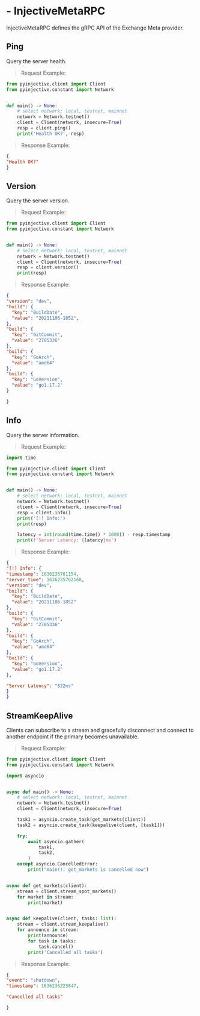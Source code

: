 # - InjectiveMetaRPC
InjectiveMetaRPC defines the gRPC API of the Exchange Meta provider.

## Ping

Query the server health.


> Request Example:

``` python
from pyinjective.client import Client
from pyinjective.constant import Network


def main() -> None:
    # select network: local, testnet, mainnet
    network = Network.testnet()
    client = Client(network, insecure=True)
    resp = client.ping()
    print('Health OK?', resp)
```

> Response Example:

``` json
{
"Health OK?"
}
```


## Version

Query the server version.

> Request Example:

``` python
from pyinjective.client import Client
from pyinjective.constant import Network


def main() -> None:
    # select network: local, testnet, mainnet
    network = Network.testnet()
    client = Client(network, insecure=True)
    resp = client.version()
    print(resp)
```

> Response Example:

``` json
{
"version": "dev",
"build": {
  "key": "BuildDate",
  "value": "20211106-1852",
},
"build": {
  "key": "GitCommit",
  "value": "2705336"
},
"build": {
  "key": "GoArch",
  "value": "amd64"
},
"build": {
  "key": "GoVersion",
  "value": "go1.17.2"
}

}
```

## Info

Query the server information.

> Request Example:

``` python
import time

from pyinjective.client import Client
from pyinjective.constant import Network


def main() -> None:
    # select network: local, testnet, mainnet
    network = Network.testnet()
    client = Client(network, insecure=True)
    resp = client.info()
    print('[!] Info:')
    print(resp)

    latency = int(round(time.time() * 1000)) - resp.timestamp
    print(f'Server Latency: {latency}ms')
```

> Response Example:

``` json
{
"[!] Info": {
"timestamp": 1636235761154,
"server_time": 1636235762168,
"version": "dev",
"build": {
  "key": "BuildDate",
  "value": "20211106-1852"
},
"build": {
  "key": "GitCommit",
  "value": "2705336"
},
"build": {
  "key": "GoArch",
  "value": "amd64"
},
"build": {
  "key": "GoVersion",
  "value": "go1.17.2"
},

"Server Latency": "822ms"
}
}
```

## StreamKeepAlive

Clients can subscribe to a stream and gracefully disconnect and connect to another endpoint if the primary becomes unavailable.

> Request Example:

``` python
from pyinjective.client import Client
from pyinjective.constant import Network

import asyncio


async def main() -> None:
    # select network: local, testnet, mainnet
    network = Network.testnet()
    client = Client(network, insecure=True)

    task1 = asyncio.create_task(get_markets(client))
    task2 = asyncio.create_task(keepalive(client, [task1]))

    try:
        await asyncio.gather(
            task1,
            task2,
        )
    except asyncio.CancelledError:
        print("main(): get_markets is cancelled now")


async def get_markets(client):
    stream = client.stream_spot_markets()
    for market in stream:
        print(market)


async def keepalive(client, tasks: list):
    stream = client.stream_keepalive()
    for announce in stream:
        print(announce)
        for task in tasks:
            task.cancel()
        print('Cancelled all tasks')
```

> Response Example:

``` json
{
"event": "shutdown",
"timestamp": 1636236225847,

"Cancelled all tasks"

}
```